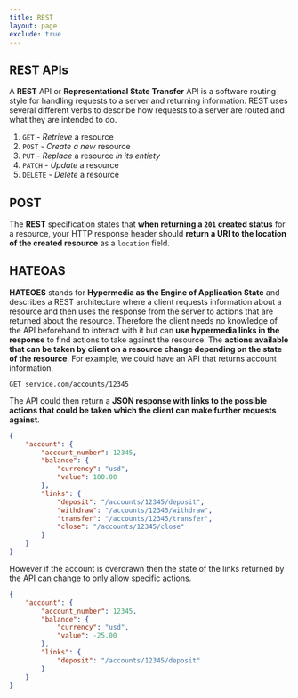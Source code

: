```yaml
---
title: REST
layout: page
exclude: true
---
```


## REST APIs

A **REST** API or **Representational State Transfer** API is a software routing style for handling requests to a server and returning information. REST uses several different verbs to describe how requests to a server are routed and what they are intended to do.

 1. `GET` - *Retrieve* a resource
 2. `POST` - *Create a new* resource
 3. `PUT` - *Replace* a resource *in its entiety*
 4. `PATCH` - *Update* a resource
 5. `DELETE` - *Delete* a resource

## POST

The **REST** specification states that **when returning a `201` created status** for a resource, your HTTP response header should **return a URI to the location of the created resource** as a `location` field.

## HATEOAS

**HATEOES** stands for **Hypermedia as the Engine of Application State** and describes a REST architecture where a client requests information about a resource and then uses the response from the server to actions that are returned about the resource. Therefore the client needs no knowledge of the API beforehand to interact with it but can **use hypermedia links in the response** to find actions to take against the resource. The **actions available that can be taken by client on a resource change depending on the state of the resource**. For example, we could have an API that returns account information.
```
GET service.com/accounts/12345
```

The API could then return a **JSON response with links to the possible actions that could be taken which the client can make further requests against**.
```json
{
    "account": {
        "account_number": 12345,
        "balance": {
            "currency": "usd",
            "value": 100.00
        },
        "links": {
            "deposit": "/accounts/12345/deposit",
            "withdraw": "/accounts/12345/withdraw",
            "transfer": "/accounts/12345/transfer",
            "close": "/accounts/12345/close"
        }
    }
}
```

However if the account is overdrawn then the state of the links returned by the API can change to only allow specific actions.
```json
{
    "account": {
        "account_number": 12345,
        "balance": {
            "currency": "usd",
            "value": -25.00
        },
        "links": {
            "deposit": "/accounts/12345/deposit"
        }
    }
}
```
<!--stackedit_data:
eyJoaXN0b3J5IjpbLTYzNjAzMDI4M119
-->